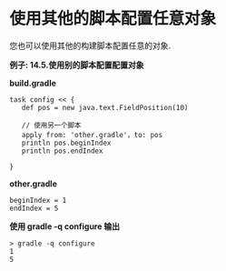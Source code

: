 # 使用其他的脚本配置任意对象

您也可以使用其他的构建脚本配置任意的对象.

**例子: 14.5.使用别的脚本配置配置对象**

**build.gradle**

    task config << {
       def pos = new java.text.FieldPosition(10)

       // 使用另一个脚本
       apply from: 'other.gradle'，to: pos
       println pos.beginIndex
       println pos.endIndex

    }

**other.gradle**

    beginIndex = 1
    endIndex = 5


**使用 gradle -q configure 输出**

    > gradle -q configure
    1
    5



